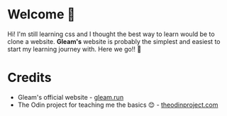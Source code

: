 # Welcome 👋

Hi! I'm still learning css and I thought the best way to learn would be to clone a website.
**Gleam's** website is probably the simplest and easiest to start my learning journey with.
Here we go!! 💖

# Credits

- Gleam's official website - [gleam.run](https://gleam.run)
- The Odin project for teaching me the basics 😊 - [theodinproject.com](https://www.theodinproject.com)
